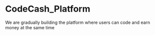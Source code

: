# CodeCash_Platform
We are gradually building the platform where users can code and earn money at the same time
